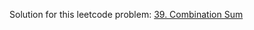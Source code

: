 Solution for this leetcode problem: [39. Combination Sum](https://leetcode.com/problems/combination-sum)
